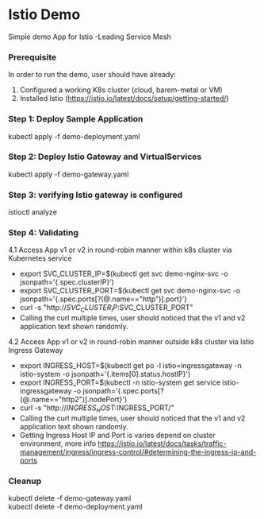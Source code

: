 # Istio Demo
Simple demo App for Istio -Leading Service Mesh

### Prerequisite 
In order to run the demo, user should have already: 
1. Configured a working K8s cluster (cloud, barem-metal or VM)
2. Installed Istio (https://istio.io/latest/docs/setup/getting-started/)

### Step 1: Deploy Sample Application 
kubectl apply -f demo-deployment.yaml

### Step 2: Deploy Istio Gateway and VirtualServices 
kubectl apply -f demo-gateway.yaml

### Step 3: verifying Istio gateway is configured
istioctl analyze

### Step 4: Validating 

4.1 Access App v1 or v2 in round-robin manner within k8s cluster via Kubernetes service
- export SVC_CLUSTER_IP=$(kubectl get svc demo-nginx-svc -o jsonpath='{.spec.clusterIP}')  
- export SVC_CLUSTER_PORT=$(kubectl get svc demo-nginx-svc -o jsonpath='{.spec.ports[?(@.name=="http")].port}')  
- curl -s "http://$SVC_CLUSTER_IP:$SVC_CLUSTER_PORT" 
- Calling the curl multiple times, user should noticed that the v1 and v2 application text shown randomly.


4.2 Access App v1 or v2 in round-robin manner outside k8s cluster via Istio Ingress Gateway

- export INGRESS_HOST=$(kubectl get po -l istio=ingressgateway -n istio-system -o jsonpath='{.items[0].status.hostIP}')  
- export INGRESS_PORT=$(kubectl -n istio-system get service istio-ingressgateway -o jsonpath='{.spec.ports[?(@.name=="http2")].nodePort}')  
- curl -s "http://$INGRESS_HOST:$INGRESS_PORT/"   
- Calling the curl multiple times, user should noticed that the v1 and v2 application text shown randomly.
- Getting Ingress Host IP and Port is varies depend on cluster environment, more info https://istio.io/latest/docs/tasks/traffic-management/ingress/ingress-control/#determining-the-ingress-ip-and-ports

### Cleanup  
kubectl delete -f demo-gateway.yaml  
kubectl delete -f demo-deployment.yaml   
